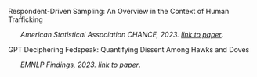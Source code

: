 Respondent-Driven Sampling: An Overview in the Context of Human Trafficking<br/>
<p style="margin-left: 25px;">
<em>American Statistical Association CHANCE,  2023. <a href="https://www.tandfonline.com/doi/full/10.1080/09332480.2023.2290949">link to paper</em></a>.
</p>


GPT Deciphering Fedspeak: Quantifying Dissent Among Hawks and Doves<br/>
<p style="margin-left: 25px;">
<em>EMNLP Findings, 2023. <a href="https://aclanthology.org/2023.findings-emnlp.434/">link to paper</em></a>.
</p>
